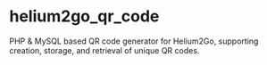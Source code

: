 # helium2go_qr_code
PHP &amp; MySQL based QR code generator for Helium2Go, supporting creation, storage, and retrieval of unique QR codes.
